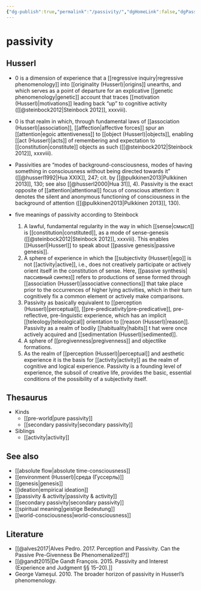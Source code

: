 ```yaml
---
{"dg-publish":true,"permalink":"/passivity/","dgHomeLink":false,"dgPassFrontmatter":false}
---
```


# passivity

## Husserl
- 0 is a dimension of experience that a [[regressive inquiry|regressive phenomenology]] into [[originality (Husserl)|origins]] unearths, and which serves as a point of departure for an explicative [[genetic phenomenology|genetic]] account that traces [[motivation (Husserl)|motivations]] leading back “up” to cognitive activity ([[@steinbock2012|Steinbock 2012]], xxxviii).
- 0 is that realm in which, through fundamental laws of [[association (Husserl)|association]], [[affection|affective forces]] spur an [[attention|egoic attentiveness]] to [[object (Husserl)|objects]], enabling [[act (Husserl)|acts]] of remembering and expectation to [[constitution|constitute]] objects as such ([[@steinbock2012|Steinbock 2012]], xxxviii).
- Passivities are “modes of background-consciousness, modes of having something in consciousness without being directed towards it” ([[@husserl1992|Hua XXIX]], 247; cit. by [[@pulkkinen2013|Pulkkinen 2013]], 130; see also [[@husserl2000|Hua 31]], 4). Passivity is the exact opposite of [[attention|attentional]] focus of conscious attention: it denotes the silent and anonymous functioning of consciousness in the background of attention ([[@pulkkinen2013|Pulkkinen 2013]], 130).  

- five meanings of passivity according to Steinbock
	1. A lawful, fundamental regularity in the way in which [[sense|смысл]] is [[constitution|constituted]], as a mode of sense-genesis ([[@steinbock2012|Steinbock 2012]], xxxviii). This enables [[Husserl|Husserl]] to speak about [[passive genesis|passive genesis]].
	2. A sphere of experience in which the [[subjectivity (Husserl)|ego]] is not [[activity|active]], i.e., does not creatively participate or actively orient itself in the constitution of sense. Here, [[passive synthesis|пассивный синтез]] refers to productions of sense formed through [[association (Husserl)|associative connections]] that take place prior to the occurrences of higher lying activities, which in their turn cognitively fix a common element or actively make comparisons. 
	3. Passivity as basically equivalent to [[perception (Husserl)|perceptual]], [[pre-predicativity|pre-predicative]], pre-reflective, pre-linguistic experience, which has an implicit [[teleology|teleological]] orientation to [[reason (Husserl)|reason]]. Passivity as a realm of bodily [[habituality|habits]] t hat were once actively acquired and [[sedimentation (Husserl)|sedimented]]. 
	4. A sphere of [[pregivenness|pregivenness]] and objectlike formations. 
	5. As the realm of [[perception (Husserl)|perceptual]] and aesthetic experience it is the basis for [[activity|activity]] as the realm of cognitive and logical experience. Passivity is a founding level of experience, the subsoil of creative life, provides the basic, essential conditions of the possibility of a subjectivity itself.




## Thesaurus
- Kinds
	- [[pre-world|pure passivity]]
	- [[secondary passivity|secondary passivity]]
- Siblings
	- [[activity|activity]]


## See also
- [[absolute flow|absolute time-consciousness]]
- [[environment (Husserl)|среда (Гуссерль)]]
- [[genesis|genesis]]
- [[ideation|empirical ideation]]
- [[passivity & activity|passivity & activity]]
- [[secondary passivity|secondary passivity]]
- [[spiritual meaning|geistige Bedeutung]]
- [[world-consciousness|world-consciousness]]


## Literature
- [[@alves2017|Alves Pedro. 2017. Perception and Passivity. Can the Passive Pre-Givenness Be Phenomenalized?]]
- [[@gandt2015|De Gandt François. 2015. Passivity and Interest (Experience and Judgment §§ 15–20).]]
- George Vameşul. 2010. The broader horizon of passivity in Husserl’s phenomenology.
